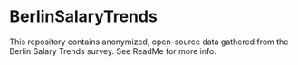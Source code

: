 # BerlinSalaryTrends
This repository contains anonymized, open-source data gathered from the Berlin Salary Trends survey. See ReadMe for more info.
